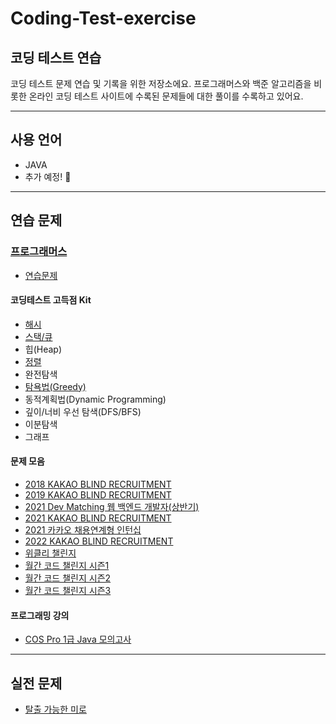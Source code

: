 # Coding-Test-exercise

## 코딩 테스트 연습

코딩 테스트 문제 연습 및 기록을 위한 저장소에요. 프로그래머스와 백준 알고리즘을 비롯한 온라인 코딩 테스트 사이트에 수록된 문제들에 대한 풀이를 수록하고 있어요.

---

## 사용 언어

- JAVA
- 추가 예정! 🥸

---

## 연습 문제

### [프로그래머스](./exercise/Programmers)

- [연습문제](./exercise/Programmers/연습문제)

#### 코딩테스트 고득점 Kit

- [해시](./exercise/Programmers/Hash)
- [스택/큐](./exercise/Programmers/StackNQueue)
- 힙(Heap)
- [정렬](./exercise/Programmers/Sort)
- 완전탐색
- [탐욕법(Greedy)](./exercise/Programmers/Greedy)
- 동적계획법(Dynamic Programming)
- 깊이/너비 우선 탐색(DFS/BFS)
- 이분탐색
- 그래프

#### 문제 모음

- [2018 KAKAO BLIND RECRUITMENT](./exercise/Programmers/2018-KAKAO-BLIND-RECRUITMENT)
- [2019 KAKAO BLIND RECRUITMENT](./exercise/Programmers/2019-KAKAO-BLIND-RECRUITMENT)
- [2021 Dev Matching 웹 백엔드 개발자(상반기)](<./exercise/Programmers/2021-Dev-Matching-웹-백엔드-개발자(상반기)>)
- [2021 KAKAO BLIND RECRUITMENT](./exercise/Programmers/2021-KAKAO-BLIND-RECRUITMENT)
- [2021 카카오 채용연계형 인턴십](./exercise/Programmers/2021-카카오-채용연계형-인턴십)
- [2022 KAKAO BLIND RECRUITMENT](./exercise/Programmers/2022-KAKAO-BLIND-RECRUITMENT)
- [위클리 챌린지](./exercise/Programmers/Weekly-Challenge)
- [월간 코드 챌린지 시즌1](./exercise/Programmers/월간-코드-챌린지-시즌1)
- [월간 코드 챌린지 시즌2](./exercise/Programmers/월간-코드-챌린지-시즌2)
- [월간 코드 챌린지 시즌3](./exercise/Programmers/월간-코드-챌린지-시즌3)

#### 프로그래밍 강의

- [COS Pro 1급 Java 모의고사](./exercise/COS-Pro-Grade-1-Java-Mock-Test)

---

## 실전 문제

- [탈출 가능한 미로](./[problem/an_escapeable_maze)
